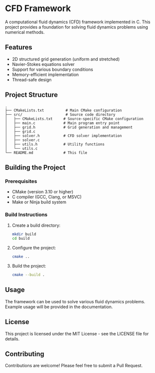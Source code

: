 # CFD Framework

A computational fluid dynamics (CFD) framework implemented in C. This project provides a foundation for solving fluid dynamics problems using numerical methods.

## Features

- 2D structured grid generation (uniform and stretched)
- Navier-Stokes equations solver
- Support for various boundary conditions
- Memory-efficient implementation
- Thread-safe design

## Project Structure

```
.
├── CMakeLists.txt          # Main CMake configuration
├── src/                    # Source code directory
│   ├── CMakeLists.txt     # Source-specific CMake configuration
│   ├── main.c             # Main program entry point
│   ├── grid.h             # Grid generation and management
│   ├── grid.c
│   ├── solver.h           # CFD solver implementation
│   ├── solver.c
│   ├── utils.h            # Utility functions
│   └── utils.c
└── README.md              # This file
```

## Building the Project

### Prerequisites

- CMake (version 3.10 or higher)
- C compiler (GCC, Clang, or MSVC)
- Make or Ninja build system

### Build Instructions

1. Create a build directory:
   ```bash
   mkdir build
   cd build
   ```

2. Configure the project:
   ```bash
   cmake ..
   ```

3. Build the project:
   ```bash
   cmake --build .
   ```

## Usage

The framework can be used to solve various fluid dynamics problems. Example usage will be provided in the documentation.

## License

This project is licensed under the MIT License - see the LICENSE file for details.

## Contributing

Contributions are welcome! Please feel free to submit a Pull Request.